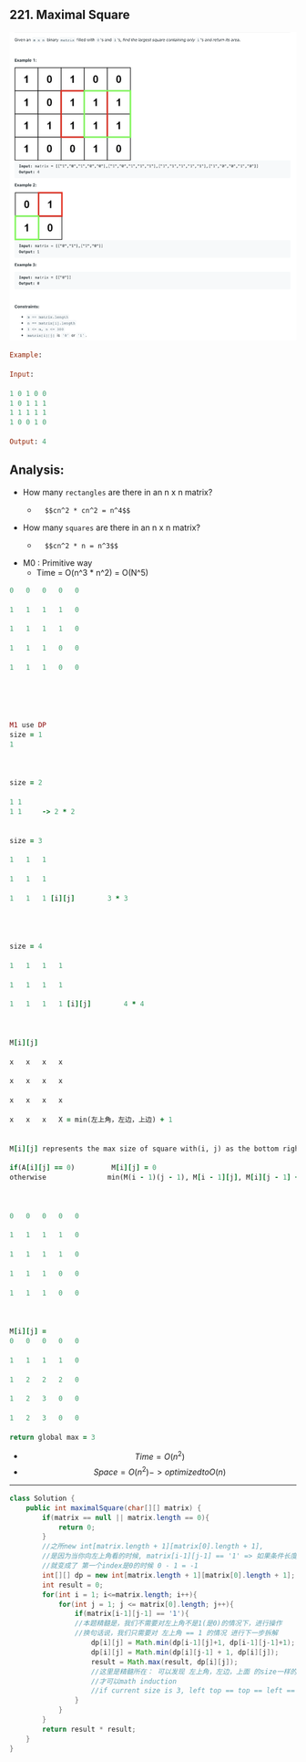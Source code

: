 ## 221. Maximal Square

![](img/2021-02-07-17-31-19.png)


```ruby
Example:

Input: 

1 0 1 0 0
1 0 1 1 1
1 1 1 1 1
1 0 0 1 0

Output: 4
```

## Analysis:

- How many `rectangles` are  there in an n x n matrix?
  -       $$cn^2 * cn^2 = n^4$$
- How many `squares` are  there in an n x n matrix?
  -       $$cn^2 * n = n^3$$
  
- M0 : Primitive way
  - Time = O(n^3 * n^2) = O(N^5)

```ruby
0   0   0   0   0

1   1   1   1   0

1   1   1   1   0

1   1   1   0   0

1   1   1   0   0





M1 use DP
size = 1
1



size = 2

1 1
1 1     -> 2 * 2


size = 3

1   1   1

1   1   1

1   1   1 [i][j]        3 * 3




size = 4

1   1   1   1

1   1   1   1

1   1   1   1 [i][j]        4 * 4



M[i][j] 

x   x   x   x

x   x   x   x

x   x   x   x

x   x   x   X = min(左上角，左边，上边) + 1


M[i][j] represents the max size of square with(i, j) as the bottom right corner.

if(A[i][j] == 0)         M[i][j] = 0
otherwise               min(M(i - 1)(j - 1), M[i - 1][j], M[i][j - 1] + 1



0   0   0   0   0

1   1   1   1   0

1   1   1   1   0

1   1   1   0   0

1   1   1   0   0



M[i][j] = 
0   0   0   0   0

1   1   1   1   0

1   2   2   2   0

1   2   3   0   0

1   2   3   0   0

return global max = 3
```

- $$Time = O(n^2)$$
- $$Space = O(n^2) -> optimized to O(n)$$

---

```java
class Solution {
    public int maximalSquare(char[][] matrix) {
        if(matrix == null || matrix.length == 0){
            return 0;
        }
        //之所new int[matrix.length + 1][matrix[0].length + 1], 
        //是因为当你向左上角看的时候, matrix[i-1][j-1] == '1' => 如果条件长度不加1， 
        //就变成了 第一个index是0的时候 0 - 1 = -1
        int[][] dp = new int[matrix.length + 1][matrix[0].length + 1];
        int result = 0;
        for(int i = 1; i<=matrix.length; i++){
            for(int j = 1; j <= matrix[0].length; j++){
                if(matrix[i-1][j-1] == '1'){ 
                //本题精髓是，我们不需要对左上角不是1(是0)的情况下，进行操作
                //换句话说，我们只需要对 左上角 == 1 的情况 进行下一步拆解
                    dp[i][j] = Math.min(dp[i-1][j]+1, dp[i-1][j-1]+1);
                    dp[i][j] = Math.min(dp[i][j-1] + 1, dp[i][j]);
                    result = Math.max(result, dp[i][j]);
                    //这里是精髓所在： 可以发现 左上角，左边，上面 的size一样的情况下，
                    //才可以math induction
                    //if current size is 3, left top == top == left == 2 
                }
            }
        }
        return result * result;
    }
}
```



